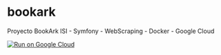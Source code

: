 # bookark
Proyecto BookArk ISI - Symfony - WebScraping - Docker - Google Cloud


[![Run on Google Cloud](https://storage.googleapis.com/cloudrun/button.svg)](https://console.cloud.google.com/cloudshell/editor?shellonly=true&cloudshell_image=gcr.io/cloudrun/button&cloudshell_git_repo=https://github.com/Joseluk/bookark.git)
